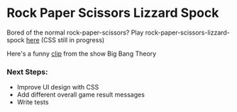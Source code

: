 # Rock Paper Scissors Lizzard Spock
Bored of the normal rock-paper-scissors? Play rock-paper-scissors-lizzard-spock [here](https://therealfake.github.io/rock-paper-scissors-lizzard-spock/) (CSS still in progress)

Here's a funny [clip](https://www.youtube.com/watch?v=x5Q6-wMx-K8&t=4s) from the show Big Bang Theory 

### Next Steps:
- Improve UI design with CSS
- Add different overall game result messages
- Write tests
